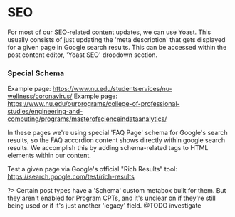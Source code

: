 # SEO

For most of our SEO-related content updates, we can use Yoast. This usually consists of just updating the 'meta description' that gets displayed for a given page in Google search results. This can be accessed within the post content editor, 'Yoast SEO' dropdown section.

### Special Schema
Example page: https://www.nu.edu/studentservices/nu-wellness/coronavirus/
Example page: https://www.nu.edu/ourprograms/college-of-professional-studies/engineering-and-computing/programs/masterofscienceindataanalytics/

In these pages we're using special 'FAQ Page' schema for Google's search results, so the FAQ accordion content shows directly within google search results. We accomplish this by adding schema-related tags to HTML elements within our content.

Test a given page via Google's official "Rich Results" tool: https://search.google.com/test/rich-results

?> Certain post types have a 'Schema' custom metabox built for them. But they aren't enabled for Program CPTs, and it's unclear on if they're still being used or if it's just another 'legacy' field. @TODO investigate